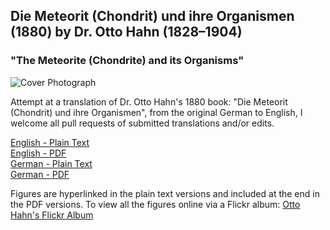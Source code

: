 ## Die Meteorit (Chondrit) und ihre Organismen (1880) by Dr. Otto Hahn (1828–1904)
### "The Meteorite (Chondrite) and its Organisms"

![Cover Photograph](https://cdn.solaranamnesis.com/OttoHahn/figures/meteorite_22-3_edit-b.jpg)

Attempt at a translation of Dr. Otto Hahn's 1880 book: "Die Meteorit (Chondrit) und ihre Organismen", from the original German to English, I welcome all pull requests of submitted translations and/or edits.

[English - Plain Text](https://github.com/solaranamnesis/ottohahn/blob/master/DIE-METEORITE-(CHONDRITE)-UND-IHRE-ORGANISMEN/full-text-english.md)  
[English - PDF](https://cdn.solaranamnesis.com/OttoHahn/otto_hahn_die_meteorite_und_ihre_organismen_english_PDFlaTex.pdf)   
[German - Plain Text](https://github.com/solaranamnesis/ottohahn/blob/master/DIE-METEORITE-(CHONDRITE)-UND-IHRE-ORGANISMEN/full-text-german.md)  
[German - PDF](https://cdn.solaranamnesis.com/OttoHahn/otto_hahn_die_meteorite_und_ihre_organismen_german_PDFlaTex.pdf)  

Figures are hyperlinked in the plain text versions and included at the end in the PDF versions. To view all the figures online via  a Flickr album: [Otto Hahn's Flickr Album](https://www.flickr.com/photos/solaranamnesis/albums/72157709097254482)
